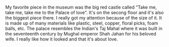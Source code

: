 My favorite piece in the museum was the big red castle called "Take me, take me, take me to the Palace of love". It's on the 
secong floor and it's also the biggest piece there. I really got my attention because of the size of it. It is made up of many
materials like plastic, steel, copper, floral picks, foam balls, etc. The palace resembles the Indian's Taj Mahal where it was 
built in the seventeenth century by Mughal emperor Shah Jahan for his beloved wife. I really like how it looked and that it's 
about love. 
